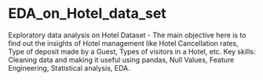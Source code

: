 # EDA_on_Hotel_data_set
Exploratory data analysis on Hotel Dataset - The main objective here is to find out the insights of Hotel management like Hotel Cancellation rates, Type of deposit made by a Guest, Types of visitors in a Hotel, etc. Key skills: Cleaning data and making it useful using pandas, Null Values, Feature Engineering, Statistical analysis, EDA.
